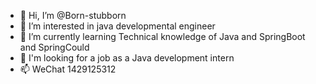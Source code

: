 - 👋 Hi, I’m @Born-stubborn
- 👀 I’m interested in java developmental engineer
- 🌱 I’m currently learning Technical knowledge of Java and SpringBoot and SpringCould
- 💞️ I'm looking for a job as a Java development intern
- 📫 WeChat 1429125312
<!---
Born-stubborn/Born-stubborn is a ✨ special ✨ repository because its `README.md` (this file) appears on your GitHub profile.
You can click the Preview link to take a look at your changes.
--->
